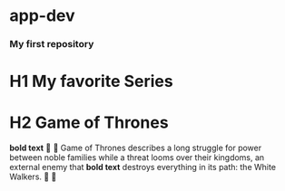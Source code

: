 # app-dev
### My first repository
# H1 My favorite Series
# H2 Game of Thrones

**bold text** 🐉 🐲 Game of Thrones describes a long struggle for power between noble families while a threat looms over their kingdoms, an external enemy that **bold text** destroys everything in its path: the White Walkers. 🧟 🧟
